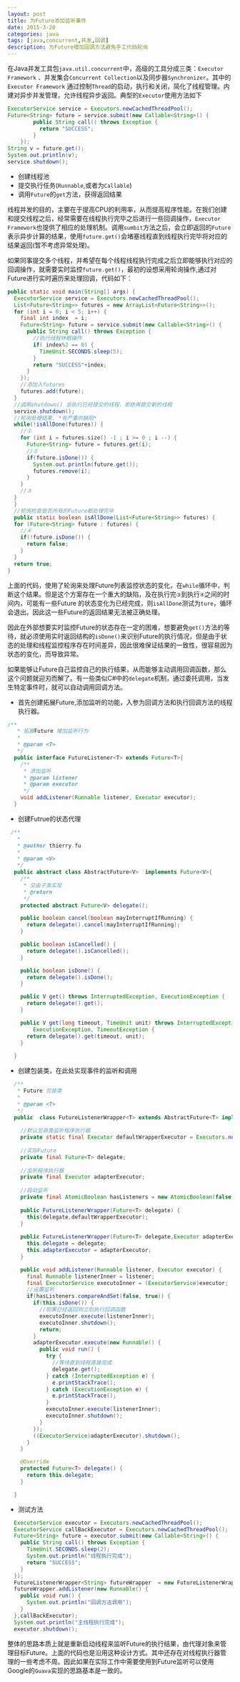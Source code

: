 ```yaml
---
layout: post
title: 为Future添加监听事件
date: 2015-3-20
categories: java
tags: [java,concurrent,并发,回调]
description: 为Future增加回调方法避免手工代码轮询
---
```


在Java并发工具包`java.util.concurrent`中，高级的工具分成三类：`Executor Framework` 、并发集合`Concurrent Collection`以及同步器`Synchronizer`。其中的`Executor Framework` 通过控制`Thread`的启动，执行和关闭，简化了线程管理。内建对异步并发管理，允许线程异步返回。典型的`Executor`使用方法如下

````java
ExecutorService service = Executors.newCachedThreadPool();
Future<String> future = service.submit(new Callable<String>() {
		public String call() throws Exception {
		  return "SUCCESS";
		}
	});
String v = future.get();
System.out.println(v);
service.shutdown();
````

- 创建线程池
- 提交执行任务(`Runnable`,或者为`Callable`)
- 调用`Future`的`get`方法，获得返回结果

线程并发的目的，主要在于提高CPU的利用率，从而提高程序性能。在我们创建和提交线程之后，经常需要在线程执行完毕之后进行一些回调操作，`Executor Framework`也提供了相应的处理机制。调用`sumbit`方法之后，会立即返回的`Future`表示异步计算的结果，使用`future.get()`会堵塞线程直到线程执行完毕将对应的结果返回(暂不考虑异常处理)。

如果同事提交多个线程，并希望在每个线程线程执行完成之后立即能够执行对应的回调操作，就需要实时监控`future.get()`，最初的设想采用轮询操作,通过对Future进行实时遍历来处理回调，代码如下：

````java
public static void main(String[] args) {
  ExecutorService service = Executors.newCachedThreadPool();
  List<Future<String>> futures = new ArrayList<Future<String>>();
  for (int i = 0; i < 5; i++) {
    final int index  = i;
    Future<String> future = service.submit(new Callable<String>() {
      public String call() throws Exception {
        //执行线程休眠操作
        if( index%2 == 0) {
          TimeUnit.SECONDS.sleep(5);
        }
        return "SUCCESS"+index;
      }
    });
    //添加入futures
    futures.add(future);
  }
  //调用shutdown() 会执行已经提交的线程，拒绝再提交新的线程
  service.shutdown();
  //轮询处理结果. *有严重的缺陷*
  while(!isAllDone(futures)) {
    //①
    for (int i = futures.size() -1 ; i >= 0 ; i --) {
      Future<String> future = futures.get(i);
      //②
      if(future.isDone()) {
        System.out.println(future.get());
        futures.remove(i);
      }
    }
    //③
  }
  }
  //轮询检查是否所有的Future都处理完毕
  public static boolean isAllDone(List<Future<String>> futures) {
  for (Future<String> future : futures) {
    //④
    if(!future.isDone()) {
      return false;
    }
  }
  return true;
}
````

上面的代码，使用了轮询来处理Future列表监控状态的变化，在`while`循环中，判断这个结果。但是这个方案存在一个重大的缺陷，及在执行完`③`到执行`④`之间的时间内，可能有一些Future 的状态变化为已经完成，则`isAllDone`测试为`ture`，循环会退出。因此这一些Future的返回结果无法被正确处理。

因此在外部想要实时监控Future的状态存在一定的困难，想要避免`get()`方法的等待，就必须使用实时返回结构的`isDone()`来识别Future的执行情况，但是由于状态的处理和线程监控程序存在时间差异，因此很难保证结果的一致性，很容易因为状态的变化，而导致异常。

如果能够让Future自己监控自己的执行结果，从而能够主动调用回调函数，那么这个问题就迎刃而解了。有一些类似C#中的`delegate`机制，通过委托调用，当发生特定事件时，就可以自动调用回调方法。

- 首先创建拓展Future,添加监听的功能，入参为回调方法和执行回调方法的线程执行器。

````java
/**
   * 拓展Future 增加监听行为
   *
   * @param <T>
   */
  public interface FutureListener<T> extends Future<T>{
    /**
     * 添加监听
     * @param listener
     * @param executor
     */
    void addListener(Runnable listener, Executor executor);
  }
````

- 创建Futrue的状态代理

````java
 /**
   * 
   * @author thierry.fu
   *
   * @param <V>
   */
  public abstract class AbstractFuture<V>  implements Future<V>{
    /**
     * 交由子类实现
     * @return
     */
    protected abstract Future<V> delegate();

    public boolean cancel(boolean mayInterruptIfRunning) {
      return delegate().cancel(mayInterruptIfRunning);
    }

    public boolean isCancelled() {
      return delegate().isCancelled();
    }

    public boolean isDone() {
      return delegate().isDone();
    }

    public V get() throws InterruptedException, ExecutionException {
      return delegate().get();
    }

    public V get(long timeout, TimeUnit unit) throws InterruptedException,
        ExecutionException, TimeoutException {
      return delegate().get(timeout, unit);
    }
    
  }
````

- 创建包装类，在此处实现事件的监听和调用

````java
  /**
   * Future 包装类
   *
   * @param <T>
   */
  public  class FutureListenerWrapper<T> extends AbstractFuture<T> implements FutureListener<T> {
    
    //默认包装类监听程序执行器
    private static final Executor defaultWrapperExecutor = Executors.newCachedThreadPool();
    
    //实际Future
    private final Future<T> delegate;
    
    //监听程序执行器
    private final Executor adapterExecutor;
    
    //启动监听
    private final AtomicBoolean hasListeners = new AtomicBoolean(false);
    
    public FutureListenerWrapper(Future<T> delegate) {
      this(delegate,defaultWrapperExecutor);
    }
    
    public FutureListenerWrapper(Future<T> delegate,Executor adapterExecutor) {
      this.delegate = delegate;
      this.adapterExecutor = adapterExecutor;
    }

    public void addListener(Runnable listener, Executor executor) {
      final Runnable listenerInner = listener;
      final ExecutorService executoInner = (ExecutorService)executor;
      //设置监听
      if(hasListeners.compareAndSet(false, true)) {
        if(this.isDone()) {
          //如果已经返回则立刻执行回调函数
          executoInner.execute(listenerInner);
          executoInner.shutdown();
          return;
        }
        adapterExecutor.execute(new Runnable() {
          public void run() {
            try {
              //等待直到线程直接完成
              delegate.get();
            } catch (InterruptedException e) {
              e.printStackTrace();
            } catch (ExecutionException e) {
              e.printStackTrace();
            }
            executoInner.execute(listenerInner);
            executoInner.shutdown();
          }
        });
        ((ExecutorService)adapterExecutor).shutdown();
      }
    }

    @Override
    protected Future<T> delegate() {
      return this.delegate;
    }

  }
````

- 测试方法

````java
  ExecutorService executor = Executors.newCachedThreadPool();
  ExecutorService callBackExecutor = Executors.newCachedThreadPool();
  Future<String> future = executor.submit(new Callable<String>() {
    public String call() throws Exception {
      TimeUnit.SECONDS.sleep(2);
      System.out.println("线程执行完成");
      return "SUCCESS";
    }
  });
  FutureListenerWrapper<String> futureWrapper  = new FutureListenerWrapper<String>(future);
  futureWrapper.addListener(new Runnable() {
    public void run() {
      System.out.println("回调方法调用");
    }
  },callBackExecutor);
  System.out.println("主线程执行完成");
  executor.shutdown();
````

整体的思路本质上就是重新启动线程来监听Future的执行结果，由代理对象来管理目标Future。上面的代码也是沿用这种设计方式。其中还存在对线程执行器管理的一些考虑不周。因此如果在实际工作中需要使用到Future监听可以使用Google的`Guava`实现的思路基本是一致的。